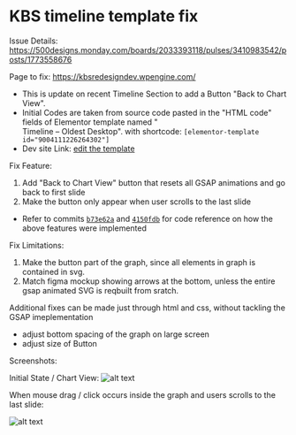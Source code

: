 

# KBS timeline template fix

Issue Details: https://500designs.monday.com/boards/2033393118/pulses/3410983542/posts/1773558676

Page to fix: https://kbsredesigndev.wpengine.com/

- This is update on recent Timeline Section to add a Button "Back to Chart View".
- Initial Codes are taken from source code pasted in the "HTML code" fields of Elementor template named "	
Timeline – Oldest Desktop". with shortcode: `[elementor-template id="9004111226264302"]`
- Dev site Link: [edit the template](https://kbsredesigndev.wpengine.com/wp-admin/post.php?post=9004111226264302&action=edit)


Fix Feature:

1. Add "Back to Chart View" button that resets all GSAP animations and go back to first slide
2. Make the button only appear when user scrolls to the last slide

- Refer to commits [`b73e62a`](https://github.com/jamesdev500/kbs-timeline-gsap/commit/b73e62a76f0e2ca650d6c0bfc7f7cc1e121f533a) and [`4150fdb`](https://github.com/jamesdev500/kbs-timeline-gsap/commit/4150fdb632fff6c87de32e30aefbc2e45a80867e) for code reference on how the above features were implemented

Fix Limitations:

1. Make the button part of the graph, since all elements in graph is contained in svg.
2. Match figma mockup showing arrows at the bottom, unless the entire gsap animated SVG is reqbuilt from sratch. 


Additional fixes can be made just through html and css, without tackling the GSAP imeplementation

- adjust bottom spacing of the graph on large screen
- adjust size of Button

Screenshots:

Initial State / Chart View:
![alt text](https://raw.githubusercontent.com/jamesdev500/kbs-timeline-gsap/main/preview/chart-view.jpg)

When mouse drag / click occurs inside the graph and users scrolls to the last slide:

![alt text](https://raw.githubusercontent.com/jamesdev500/kbs-timeline-gsap/main/preview/timeline-last-slide.jpg)